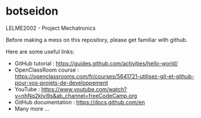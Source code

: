 # botseidon
LELME2002 - Project Mechatronics

Before making a mess on this repository, please get familiar with github. 

Here are some useful links:
* GitHub tutorial : https://guides.github.com/activities/hello-world/
* OpenClassRoom course : https://openclassrooms.com/fr/courses/5641721-utilisez-git-et-github-pour-vos-projets-de-developpement
* YouTube : https://www.youtube.com/watch?v=nhNq2kIvi9s&ab_channel=freeCodeCamp.org
* GitHub documentation : https://docs.github.com/en
* Many more ...


